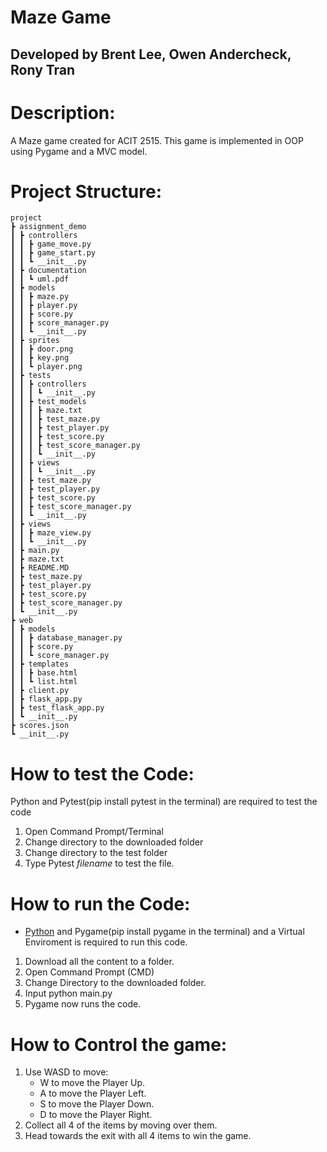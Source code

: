 # Maze Game
## Developed by Brent Lee, Owen Andercheck, Rony Tran
  
# Description:
A Maze game created for ACIT 2515.
This game is implemented in OOP using Pygame and a MVC model.

# Project Structure:
 ```
project
 ┣ assignment_demo
 ┃ ┣ controllers
 ┃ ┃ ┣ game_move.py
 ┃ ┃ ┣ game_start.py
 ┃ ┃ ┗ __init__.py
 ┃ ┣ documentation
 ┃ ┃ ┗ uml.pdf
 ┃ ┣ models
 ┃ ┃ ┣ maze.py
 ┃ ┃ ┣ player.py
 ┃ ┃ ┣ score.py
 ┃ ┃ ┣ score_manager.py
 ┃ ┃ ┗ __init__.py
 ┃ ┣ sprites
 ┃ ┃ ┣ door.png
 ┃ ┃ ┣ key.png
 ┃ ┃ ┗ player.png
 ┃ ┣ tests
 ┃ ┃ ┣ controllers
 ┃ ┃ ┃ ┗ __init__.py
 ┃ ┃ ┣ test_models
 ┃ ┃ ┃ ┣ maze.txt
 ┃ ┃ ┃ ┣ test_maze.py
 ┃ ┃ ┃ ┣ test_player.py
 ┃ ┃ ┃ ┣ test_score.py
 ┃ ┃ ┃ ┣ test_score_manager.py
 ┃ ┃ ┃ ┗ __init__.py
 ┃ ┃ ┣ views
 ┃ ┃ ┃ ┗ __init__.py
 ┃ ┃ ┣ test_maze.py
 ┃ ┃ ┣ test_player.py
 ┃ ┃ ┣ test_score.py
 ┃ ┃ ┣ test_score_manager.py
 ┃ ┃ ┗ __init__.py
 ┃ ┣ views
 ┃ ┃ ┣ maze_view.py
 ┃ ┃ ┗ __init__.py
 ┃ ┣ main.py
 ┃ ┣ maze.txt
 ┃ ┣ README.MD
 ┃ ┣ test_maze.py
 ┃ ┣ test_player.py
 ┃ ┣ test_score.py
 ┃ ┣ test_score_manager.py
 ┃ ┗ __init__.py
 ┣ web
 ┃ ┣ models
 ┃ ┃ ┣ database_manager.py
 ┃ ┃ ┣ score.py
 ┃ ┃ ┗ score_manager.py
 ┃ ┣ templates
 ┃ ┃ ┣ base.html
 ┃ ┃ ┗ list.html
 ┃ ┣ client.py
 ┃ ┣ flask_app.py
 ┃ ┣ test_flask_app.py
 ┃ ┗ __init__.py
 ┣ scores.json
 ┗ __init__.py
 ```
 # How to test the Code:
 Python and Pytest(pip install pytest in the terminal) are required to test the code
 1. Open Command Prompt/Terminal
 2. Change directory to the downloaded folder
 3. Change directory to the test folder
 4. Type Pytest *filename* to test the file.
 
 # How to run the Code:
  - [Python](https://www.python.org/) and Pygame(pip install pygame in the terminal) and a Virtual Enviroment is required to run this code.

 1. Download all the content to a folder.
 2. Open Command Prompt (CMD)
 3. Change Directory to the downloaded folder.
 4. Input python main.py
 5. Pygame now runs the code.
 
 # How to Control the game:
 1. Use WASD to move:
    - W to move the Player Up.
    - A to move the Player Left.
    - S to move the Player Down.
    - D to move the Player Right.
 2. Collect all 4 of the items by moving over them.
 3. Head towards the exit with all 4 items to win the game.
 
  
